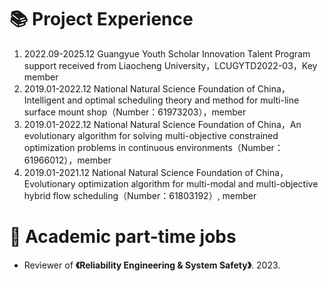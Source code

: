 <h1>📚 Project Experience </h1>

<ol>
    <li>
        2022.09-2025.12 Guangyue Youth Scholar Innovation Talent Program support received from Liaocheng University，LCUGYTD2022-03，Key member
    </li>
    <li>
        2019.01-2022.12 National Natural Science Foundation of China，Intelligent and optimal scheduling theory and method for multi-line surface mount shop（Number：61973203），member
    </li>
    <li>
        2019.01-2022.12 National Natural Science Foundation of China，An evolutionary algorithm for solving multi-objective constrained optimization problems in continuous environments（Number：61966012），member
    </li>
    <li>
        2019.01-2021.12 National Natural Science Foundation of China，Evolutionary optimization algorithm for multi-modal and multi-objective hybrid flow scheduling（Number：61803192）, member
    </li>
</ol>

<h1>📝 Academic part-time jobs </h1>

<ul>
    <li>
        Reviewer of <strong>《Reliability Engineering & System Safety》</strong>. 2023.
    </li>
</ul>
